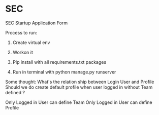 # SEC
SEC Startup Application Form

Process to run:
1. Create virtual env

2. Workon it

3. Pip install with all requirements.txt packages

4. Run in terminal with python manage.py runserver


Some thought:
What's the relation ship between Login User and Profile
Should we do create default profile when user logged in without Team defined ?

Only Logged in User can define Team
Only Logged in User can define Profile

